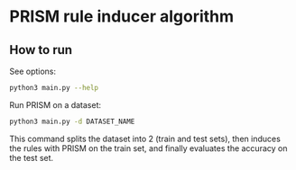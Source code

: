 # PRISM rule inducer algorithm

## How to run

See options:
```bash
python3 main.py --help
```

Run PRISM on a dataset:
```bash
python3 main.py -d DATASET_NAME
```
This command splits the dataset into 2 (train and test sets), then induces the rules with PRISM on the train set, and finally evaluates the accuracy on the test set.
